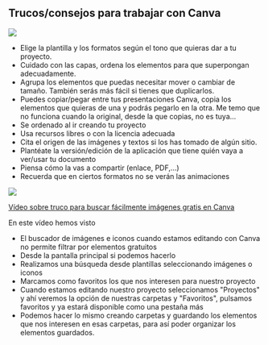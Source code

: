 ## Trucos/consejos para trabajar con Canva

![](https://raw.githubusercontent.com/javacasm/Iniciacion-Herramientas-Digitales-Aula/main/images/icono-canva-trucos.png)

* Elige la plantilla y los formatos  según el tono que quieras dar a tu proyecto.
* Cuidado con las capas, ordena los elementos para que superpongan adecuadamente.
* Agrupa los elementos que puedas necesitar mover o cambiar de tamaño. También serás más fácil si tienes que duplicarlos.
* Puedes copiar/pegar entre tus presentaciones Canva, copia los elementos que quieras de una y podrás pegarlo en la otra. Me temo que no funciona cuando la original, desde la que copias, no es tuya...
* Se ordenado al ir creando tu proyecto
* Usa recursos libres o con la licencia adecuada
* Cita el origen de las imágenes y textos si los has tomado de algún sitio.
* Plantéate la versión/edición de la aplicación que tiene quién vaya a ver/usar tu documento 
* Piensa cómo la vas a compartir (enlace, PDF,...)
* Recuerda que en ciertos formatos no se verán las animaciones

[![](https://raw.githubusercontent.com/javacasm/Iniciacion-Herramientas-Digitales-Aula/main/images/portadaN-2.9.9.Trucos-canva.png)](https://youtu.be/7-tJ8mH7BLE)

[Vídeo sobre truco para buscar fácilmente imágenes gratis en Canva](https://drive.google.com/file/d/1rYOZD_Fhr2-yJgh9MC_PIF8ikZ2rlo26/view?usp=sharing)

En este vídeo hemos visto 

* El buscador de imágenes e iconos cuando estamos editando con Canva no permite filtrar por elementos gratuitos
* Desde la pantalla principal si podemos hacerlo
* Realizamos una búsqueda desde plantillas seleccionando imágenes o iconos
* Marcamos como favoritos los que nos interesen para nuestro proyecto
* Cuando estamos editando nuestro proyecto seleccionamos "Proyectos" y ahí veremos la opción de nuestras carpetas y "Favoritos", pulsamos favoritos y ya estará disponible como una pestaña más
* Podemos hacer lo mismo creando  carpetas y guardando los elementos que nos interesen en esas carpetas, para así poder organizar los elementos guardados.
